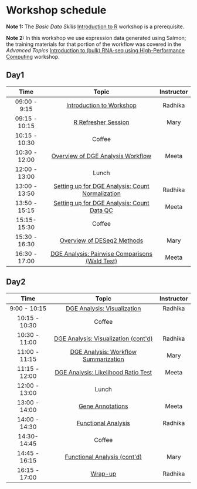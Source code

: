 # Workshop schedule

**Note 1:** The *Basic Data Skills* [Introduction to R](https://hbctraining.github.io/Intro-to-R/schedules/1.5-day.html) workshop is a prerequisite.

**Note 2:** In this workshop we use expression data generated using Salmon; the training materials for that portion of the workflow was covered in the *Advanced Topics* [Introduction to (bulk) RNA-seq using High-Performance Computing](https://hbctraining.github.io/Intro-to-rnaseq-hpc-salmon/schedule/) workshop.

## Day1

| Time |  Topic  | Instructor |
|:-----------:|:----------:|:--------:|
| 09:00 - 9:15 | [Introduction to Workshop](../lectures/Intro_to_workshop.pdf) | Radhika |
| 09:15 - 10:15 | [R Refresher Session](https://hbctraining.github.io/DGE_workshop_salmon/lessons/R_refresher.html) | Mary |
| 10:15 - 10:30 | Coffee  |  |
| 10:30 - 12:00 | [Overview of DGE Analysis Workflow](https://hbctraining.github.io/DGE_workshop_salmon/lessons/01_DGE_setup_and_overview.html) | Meeta |
| 12:00 - 13:00 | Lunch |  |
| 13:00 - 13:50 |[Setting up for DGE Analysis: Count Normalization](https://hbctraining.github.io/DGE_workshop_salmon/lessons/02_DGE_count_normalization.html) | Radhika |
| 13:50 - 15:15 | [Setting up for DGE Analysis: Count Data QC](https://hbctraining.github.io/DGE_workshop_salmon/lessons/03_DGE_QC_analysis.html) | Meeta |
| 15:15- 15:30 | Coffee  |
| 15:30 - 16:30 | [Overview of DESeq2 Methods](https://hbctraining.github.io/DGE_workshop_salmon/lessons/04_DGE_DESeq2_analysis.html) | Mary  |
| 16:30 - 17:00 | [DGE Analysis: Pairwise Comparisons (Wald Test)](https://hbctraining.github.io/DGE_workshop_salmon/lessons/05_DGE_DESeq2_analysis2.html)| Meeta |


## Day2

| Time |  Topic  | Instructor |
|:-----------:|:----------:|:--------:|
| 9:00 - 10:15 | [DGE Analysis: Visualization](https://hbctraining.github.io/DGE_workshop_salmon/lessons/06_DGE_visualizing_results.html) | Radhika |
| 10:15 - 10:30 | Coffee  |  |
| 10:30 - 11:00 | [DGE Analysis: Visualization (cont'd)](https://hbctraining.github.io/DGE_workshop_salmon/lessons/06_DGE_visualizing_results.html) | Radhika |
| 11:00 - 11:15 | [DGE Analysis: Workflow Summarization](https://hbctraining.github.io/DGE_workshop_salmon/lessons/07_DGE_summarizing_workflow.html) | Mary |
| 11:15 - 12:00 | [DGE Analysis: Likelihood Ratio Test](https://hbctraining.github.io/DGE_workshop_salmon/lessons/08_DGE_LRT.html) | Meeta |
| 12:00 - 13:00 | Lunch |  |
| 13:00 - 14:00 | [Gene Annotations]() | Meeta |
| 14:00 - 14:30 | [Functional Analysis](https://hbctraining.github.io/DGE_workshop_salmon/lessons/functional_analysis_2019.html) | Radhika |
| 14:30- 14:45 | Coffee  |
| 14:45 - 16:15 | [Functional Analysis (cont'd)](https://hbctraining.github.io/DGE_workshop_salmon/lessons/functional_analysis_2019.html) | Mary |
| 16:15 - 17:00 | [Wrap-up ]() | Radhika |


